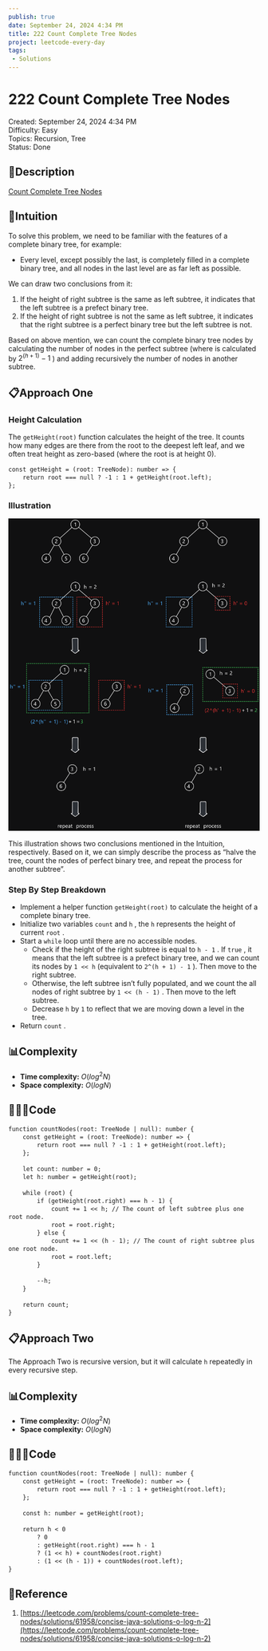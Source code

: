 ```yaml
---
publish: true
date: September 24, 2024 4:34 PM
title: 222 Count Complete Tree Nodes
project: leetcode-every-day
tags:
 - Solutions
---
```


# 222 Count Complete Tree Nodes

Created: September 24, 2024 4:34 PM<br>
Difficulty: Easy<br>
Topics: Recursion, Tree<br>
Status: Done<br>

## 📖Description

[Count Complete Tree Nodes](https://leetcode.com/problems/count-complete-tree-nodes/description/)

## 🤔Intuition

To solve this problem, we need to be familiar with the features of a complete binary tree, for example:

- Every level, except possibly the last, is completely filled in a complete binary tree, and all nodes in the last level are as far left as possible.

We can draw two conclusions from it:

1. If the height of right subtree is the same as left subtree, it indicates that the left subtree is a prefect binary tree.
2. If the height of right subtree is not the same as left subtree, it indicates that the right subtree is a perfect binary tree but the left subtree is not.

Based on above mention, we can count the complete binary tree nodes by calculating the number of nodes in the perfect subtree (where is calculated by $2^{(h + 1)} - 1$ ) and adding recursively the number of nodes in another subtree.

## 📋Approach One

### Height Calculation

The `getHeight(root)` function calculates the height of the tree. It counts how many edges are there from the root to the deepest left leaf, and we often treat height as zero-based (where the root is at height 0).

```tsx
const getHeight = (root: TreeNode): number => {
    return root === null ? -1 : 1 + getHeight(root.left);
};
```

### Illustration

![CountCompleteTreeNodes.png](./images/222-Count-Complete-Tree-Nodes.png)

This illustration shows two conclusions mentioned in the Intuition, respectively. Based on it, we can simply describe the process as “halve the tree, count the nodes of perfect binary tree, and repeat the process for another subtree”.

### Step By Step Breakdown

- Implement a helper function `getHeight(root)` to calculate the height of a complete binary tree.
- Initialize two variables `count` and `h` , the `h` represents the height of current `root` .
- Start a `while` loop until there are no accessible nodes.
    - Check if the height of the right subtree is equal to `h - 1` . If `true` , it means that the left subtree is a prefect binary tree, and we can count its nodes by `1 << h` (equivalent to `2^(h + 1) - 1` ). Then move to the right subtree.
    - Otherwise, the left subtree isn’t fully populated, and we count the all nodes of right subtree by `1 << (h - 1)` . Then move to the left subtree.
    - Decrease `h` by `1` to reflect that we are moving down a level in the tree.
- Return `count` .

## 📊Complexity

- **Time complexity:** $O(log^2N)$
- **Space complexity:** $O(logN)$

## 🧑🏻‍💻Code

```tsx
function countNodes(root: TreeNode | null): number {
    const getHeight = (root: TreeNode): number => {
        return root === null ? -1 : 1 + getHeight(root.left);
    };

    let count: number = 0;
    let h: number = getHeight(root);

    while (root) {
        if (getHeight(root.right) === h - 1) {
            count += 1 << h; // The count of left subtree plus one root node.
            root = root.right;
        } else {
            count += 1 << (h - 1); // The count of right subtree plus one root node.
            root = root.left;
        }

        --h;
    }

    return count;
}
```

## 📋Approach Two

The Approach Two is recursive version, but it will calculate `h` repeatedly in every recursive step.

## 📊Complexity

- **Time complexity:** $O(log^2N)$
- **Space complexity:** $O(logN)$

## 🧑🏻‍💻Code

```tsx
function countNodes(root: TreeNode | null): number {
    const getHeight = (root: TreeNode): number => {
        return root === null ? -1 : 1 + getHeight(root.left);
    };

    const h: number = getHeight(root);

    return h < 0
        ? 0
        : getHeight(root.right) === h - 1
        ? (1 << h) + countNodes(root.right)
        : (1 << (h - 1)) + countNodes(root.left);
}
```

## 🔖Reference

1. [https://leetcode.com/problems/count-complete-tree-nodes/solutions/61958/concise-java-solutions-o-log-n-2](https://leetcode.com/problems/count-complete-tree-nodes/solutions/61958/concise-java-solutions-o-log-n-2)
